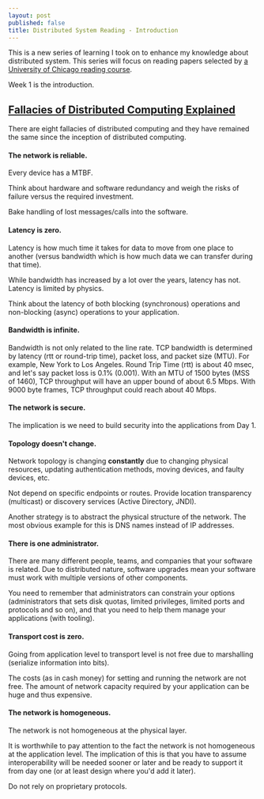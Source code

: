 ```yaml
---
layout: post
published: false
title: Distributed System Reading - Introduction
---
```

This is a new series of learning I took on to enhance my knowledge about distributed system. This series will focus on reading papers selected by [a University of Chicago reading course](http://uchicago-cs.github.io/cmsc23310/calendar.html).

Week 1 is the introduction.

## [Fallacies of Distributed Computing Explained](https://arnon.me/wp-content/uploads/Files/fallacies.pdf)
There are eight fallacies of distributed computing and they have remained the same since the inception of distributed computing.

#### The network is reliable.
Every device has a MTBF.

Think about hardware and software redundancy and weigh the risks of failure versus the required investment.

Bake handling of lost messages/calls into the software.

#### Latency is zero.
Latency is how much time it takes for data to move from one place to another (versus bandwidth which is how much data we can transfer during that time).

While bandwidth has increased by a lot over the years, latency has not. Latency is limited by physics.

Think about the latency of both blocking (synchronous) operations and non-blocking (async) operations to your application.

#### Bandwidth is infinite.
Bandwidth is not only related to the line rate. TCP bandwidth is determined by latency (rtt or round-trip time), packet loss, and packet size (MTU). For example, New York to Los Angeles. Round Trip Time (rtt) is about 40 msec, and let's say packet loss is 0.1% (0.001). With an MTU of 1500 bytes (MSS of 1460), TCP throughput will have an upper bound of about 6.5 Mbps. With 9000 byte frames, TCP throughput could reach about 40 Mbps.

#### The network is secure.
The implication is we need to build security into the applications from Day 1.

#### Topology doesn't change.
Network topology is changing **constantly** due to changing physical resources, updating authentication methods, moving devices, and faulty devices, etc.

Not depend on specific endpoints or routes. Provide location transparency (multicast) or discovery services (Active Directory, JNDI).

Another strategy is to abstract the physical structure of the network. The most obvious example for this is DNS names instead of IP addresses.

#### There is one administrator.
There are many different people, teams, and companies that your software is related. Due to distributed nature, software upgrades mean your software must work with multiple versions of other components.

You need to remember that administrators can constrain your options (administrators that sets disk quotas, limited privileges, limited ports and protocols and so on), and that you need to help them manage your applications (with tooling).

#### Transport cost is zero.
Going from application level to transport level is not free due to marshalling (serialize information into bits).

The costs (as in cash money) for setting and running the network are not free. The amount of network capacity required by your application can be huge and thus expensive.

#### The network is homogeneous.
The network is not homogeneous at the physical layer.

It is worthwhile to pay attention to the fact the network is not homogeneous at the application level. The implication of this is that you have to assume interoperability will be needed sooner or later and be ready to support it from day one (or at least design where you'd add it later).

Do not rely on proprietary protocols.
